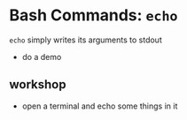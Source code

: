 # Bash Commands: `echo`
`echo` simply writes its arguments to stdout

* do a demo

## workshop
* open a terminal and echo some things in it